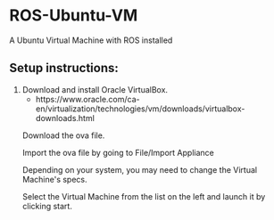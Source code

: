 # ROS-Ubuntu-VM
A Ubuntu Virtual Machine with ROS installed

Setup instructions:
-------------------
<ol>
  
<li>Download and install Oracle VirtualBox.
  
<ul>
<li>https://www.oracle.com/ca-en/virtualization/technologies/vm/downloads/virtualbox-downloads.html</li>
</ul>
  
</li>


Download the ova file.


Import the ova file by going to File/Import Appliance

Depending on your system, you may need to change the Virtual Machine's specs.

Select the Virtual Machine from the list on the left and launch it by clicking start.
</ol>
